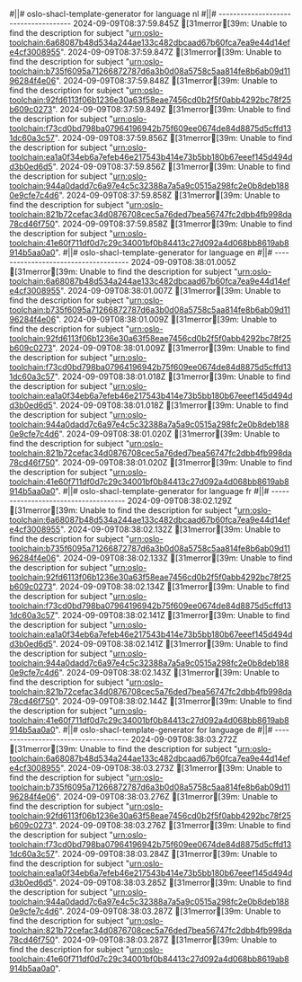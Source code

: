 #||# oslo-shacl-template-generator for language nl
#||# -------------------------------------
2024-09-09T08:37:59.845Z [31merror[39m: Unable to find the description for subject "[urn:oslo-toolchain:6a68087b48d534a244ae133c482dbcaad67b60fca7ea9e44d14efe4cf3008955](tmp/workspace/report4/doc/applicatieprofiel/cultuurparticipatie/erkendestandaard/2024-06-20/all-DoelgerichtDigitaalTransformeren-ap.jsonld#L8035)".
2024-09-09T08:37:59.847Z [31merror[39m: Unable to find the description for subject "[urn:oslo-toolchain:b735f6095a71266872787d6a3b0d08a5758c5aa814fe8b6ab09d1196284f4e06](tmp/workspace/report4/doc/applicatieprofiel/cultuurparticipatie/erkendestandaard/2024-06-20/all-DoelgerichtDigitaalTransformeren-ap.jsonld#L8054)".
2024-09-09T08:37:59.848Z [31merror[39m: Unable to find the description for subject "[urn:oslo-toolchain:92fd6113f06b1236e30a63f58eae7456cd0b2f5f0abb4292bc78f25b609c0273](tmp/workspace/report4/doc/applicatieprofiel/cultuurparticipatie/erkendestandaard/2024-06-20/all-DoelgerichtDigitaalTransformeren-ap.jsonld#L8319)".
2024-09-09T08:37:59.849Z [31merror[39m: Unable to find the description for subject "[urn:oslo-toolchain:f73cd0bd798ba07964196942b75f609ee0674de84d8875d5cffd131dc60a3c57](tmp/workspace/report4/doc/applicatieprofiel/cultuurparticipatie/erkendestandaard/2024-06-20/all-DoelgerichtDigitaalTransformeren-ap.jsonld#L8338)".
2024-09-09T08:37:59.856Z [31merror[39m: Unable to find the description for subject "[urn:oslo-toolchain:ea1a0f34eb6a7efeb46e217543b414e73b5bb180b67eeef145d494dd3b0ed6d5](tmp/workspace/report4/doc/applicatieprofiel/cultuurparticipatie/erkendestandaard/2024-06-20/all-DoelgerichtDigitaalTransformeren-ap.jsonld#L9714)".
2024-09-09T08:37:59.856Z [31merror[39m: Unable to find the description for subject "[urn:oslo-toolchain:944a0dadd7c6a97e4c5c32388a7a5a9c0515a298fc2e0b8deb1880e9cfe7c4d6](tmp/workspace/report4/doc/applicatieprofiel/cultuurparticipatie/erkendestandaard/2024-06-20/all-DoelgerichtDigitaalTransformeren-ap.jsonld#L9733)".
2024-09-09T08:37:59.858Z [31merror[39m: Unable to find the description for subject "[urn:oslo-toolchain:821b72cefac34d0876708cec5a76ded7bea56747fc2dbb4fb998da78cd46f750](tmp/workspace/report4/doc/applicatieprofiel/cultuurparticipatie/erkendestandaard/2024-06-20/all-DoelgerichtDigitaalTransformeren-ap.jsonld#L10053)".
2024-09-09T08:37:59.858Z [31merror[39m: Unable to find the description for subject "[urn:oslo-toolchain:41e60f711df0d7c29c34001bf0b84413c27d092a4d068bb8619ab8914b5aa0a0](tmp/workspace/report4/doc/applicatieprofiel/cultuurparticipatie/erkendestandaard/2024-06-20/all-DoelgerichtDigitaalTransformeren-ap.jsonld#L10072)".
#||# oslo-shacl-template-generator for language en
#||# -------------------------------------
2024-09-09T08:38:01.005Z [31merror[39m: Unable to find the description for subject "[urn:oslo-toolchain:6a68087b48d534a244ae133c482dbcaad67b60fca7ea9e44d14efe4cf3008955](tmp/workspace/report4/doc/applicatieprofiel/cultuurparticipatie/erkendestandaard/2024-06-20/all-DoelgerichtDigitaalTransformeren-ap.jsonld#L8035)".
2024-09-09T08:38:01.007Z [31merror[39m: Unable to find the description for subject "[urn:oslo-toolchain:b735f6095a71266872787d6a3b0d08a5758c5aa814fe8b6ab09d1196284f4e06](tmp/workspace/report4/doc/applicatieprofiel/cultuurparticipatie/erkendestandaard/2024-06-20/all-DoelgerichtDigitaalTransformeren-ap.jsonld#L8054)".
2024-09-09T08:38:01.009Z [31merror[39m: Unable to find the description for subject "[urn:oslo-toolchain:92fd6113f06b1236e30a63f58eae7456cd0b2f5f0abb4292bc78f25b609c0273](tmp/workspace/report4/doc/applicatieprofiel/cultuurparticipatie/erkendestandaard/2024-06-20/all-DoelgerichtDigitaalTransformeren-ap.jsonld#L8319)".
2024-09-09T08:38:01.009Z [31merror[39m: Unable to find the description for subject "[urn:oslo-toolchain:f73cd0bd798ba07964196942b75f609ee0674de84d8875d5cffd131dc60a3c57](tmp/workspace/report4/doc/applicatieprofiel/cultuurparticipatie/erkendestandaard/2024-06-20/all-DoelgerichtDigitaalTransformeren-ap.jsonld#L8338)".
2024-09-09T08:38:01.018Z [31merror[39m: Unable to find the description for subject "[urn:oslo-toolchain:ea1a0f34eb6a7efeb46e217543b414e73b5bb180b67eeef145d494dd3b0ed6d5](tmp/workspace/report4/doc/applicatieprofiel/cultuurparticipatie/erkendestandaard/2024-06-20/all-DoelgerichtDigitaalTransformeren-ap.jsonld#L9714)".
2024-09-09T08:38:01.018Z [31merror[39m: Unable to find the description for subject "[urn:oslo-toolchain:944a0dadd7c6a97e4c5c32388a7a5a9c0515a298fc2e0b8deb1880e9cfe7c4d6](tmp/workspace/report4/doc/applicatieprofiel/cultuurparticipatie/erkendestandaard/2024-06-20/all-DoelgerichtDigitaalTransformeren-ap.jsonld#L9733)".
2024-09-09T08:38:01.020Z [31merror[39m: Unable to find the description for subject "[urn:oslo-toolchain:821b72cefac34d0876708cec5a76ded7bea56747fc2dbb4fb998da78cd46f750](tmp/workspace/report4/doc/applicatieprofiel/cultuurparticipatie/erkendestandaard/2024-06-20/all-DoelgerichtDigitaalTransformeren-ap.jsonld#L10053)".
2024-09-09T08:38:01.020Z [31merror[39m: Unable to find the description for subject "[urn:oslo-toolchain:41e60f711df0d7c29c34001bf0b84413c27d092a4d068bb8619ab8914b5aa0a0](tmp/workspace/report4/doc/applicatieprofiel/cultuurparticipatie/erkendestandaard/2024-06-20/all-DoelgerichtDigitaalTransformeren-ap.jsonld#L10072)".
#||# oslo-shacl-template-generator for language fr
#||# -------------------------------------
2024-09-09T08:38:02.129Z [31merror[39m: Unable to find the description for subject "[urn:oslo-toolchain:6a68087b48d534a244ae133c482dbcaad67b60fca7ea9e44d14efe4cf3008955](tmp/workspace/report4/doc/applicatieprofiel/cultuurparticipatie/erkendestandaard/2024-06-20/all-DoelgerichtDigitaalTransformeren-ap.jsonld#L8035)".
2024-09-09T08:38:02.132Z [31merror[39m: Unable to find the description for subject "[urn:oslo-toolchain:b735f6095a71266872787d6a3b0d08a5758c5aa814fe8b6ab09d1196284f4e06](tmp/workspace/report4/doc/applicatieprofiel/cultuurparticipatie/erkendestandaard/2024-06-20/all-DoelgerichtDigitaalTransformeren-ap.jsonld#L8054)".
2024-09-09T08:38:02.133Z [31merror[39m: Unable to find the description for subject "[urn:oslo-toolchain:92fd6113f06b1236e30a63f58eae7456cd0b2f5f0abb4292bc78f25b609c0273](tmp/workspace/report4/doc/applicatieprofiel/cultuurparticipatie/erkendestandaard/2024-06-20/all-DoelgerichtDigitaalTransformeren-ap.jsonld#L8319)".
2024-09-09T08:38:02.134Z [31merror[39m: Unable to find the description for subject "[urn:oslo-toolchain:f73cd0bd798ba07964196942b75f609ee0674de84d8875d5cffd131dc60a3c57](tmp/workspace/report4/doc/applicatieprofiel/cultuurparticipatie/erkendestandaard/2024-06-20/all-DoelgerichtDigitaalTransformeren-ap.jsonld#L8338)".
2024-09-09T08:38:02.141Z [31merror[39m: Unable to find the description for subject "[urn:oslo-toolchain:ea1a0f34eb6a7efeb46e217543b414e73b5bb180b67eeef145d494dd3b0ed6d5](tmp/workspace/report4/doc/applicatieprofiel/cultuurparticipatie/erkendestandaard/2024-06-20/all-DoelgerichtDigitaalTransformeren-ap.jsonld#L9714)".
2024-09-09T08:38:02.141Z [31merror[39m: Unable to find the description for subject "[urn:oslo-toolchain:944a0dadd7c6a97e4c5c32388a7a5a9c0515a298fc2e0b8deb1880e9cfe7c4d6](tmp/workspace/report4/doc/applicatieprofiel/cultuurparticipatie/erkendestandaard/2024-06-20/all-DoelgerichtDigitaalTransformeren-ap.jsonld#L9733)".
2024-09-09T08:38:02.143Z [31merror[39m: Unable to find the description for subject "[urn:oslo-toolchain:821b72cefac34d0876708cec5a76ded7bea56747fc2dbb4fb998da78cd46f750](tmp/workspace/report4/doc/applicatieprofiel/cultuurparticipatie/erkendestandaard/2024-06-20/all-DoelgerichtDigitaalTransformeren-ap.jsonld#L10053)".
2024-09-09T08:38:02.144Z [31merror[39m: Unable to find the description for subject "[urn:oslo-toolchain:41e60f711df0d7c29c34001bf0b84413c27d092a4d068bb8619ab8914b5aa0a0](tmp/workspace/report4/doc/applicatieprofiel/cultuurparticipatie/erkendestandaard/2024-06-20/all-DoelgerichtDigitaalTransformeren-ap.jsonld#L10072)".
#||# oslo-shacl-template-generator for language de
#||# -------------------------------------
2024-09-09T08:38:03.272Z [31merror[39m: Unable to find the description for subject "[urn:oslo-toolchain:6a68087b48d534a244ae133c482dbcaad67b60fca7ea9e44d14efe4cf3008955](tmp/workspace/report4/doc/applicatieprofiel/cultuurparticipatie/erkendestandaard/2024-06-20/all-DoelgerichtDigitaalTransformeren-ap.jsonld#L8035)".
2024-09-09T08:38:03.273Z [31merror[39m: Unable to find the description for subject "[urn:oslo-toolchain:b735f6095a71266872787d6a3b0d08a5758c5aa814fe8b6ab09d1196284f4e06](tmp/workspace/report4/doc/applicatieprofiel/cultuurparticipatie/erkendestandaard/2024-06-20/all-DoelgerichtDigitaalTransformeren-ap.jsonld#L8054)".
2024-09-09T08:38:03.276Z [31merror[39m: Unable to find the description for subject "[urn:oslo-toolchain:92fd6113f06b1236e30a63f58eae7456cd0b2f5f0abb4292bc78f25b609c0273](tmp/workspace/report4/doc/applicatieprofiel/cultuurparticipatie/erkendestandaard/2024-06-20/all-DoelgerichtDigitaalTransformeren-ap.jsonld#L8319)".
2024-09-09T08:38:03.276Z [31merror[39m: Unable to find the description for subject "[urn:oslo-toolchain:f73cd0bd798ba07964196942b75f609ee0674de84d8875d5cffd131dc60a3c57](tmp/workspace/report4/doc/applicatieprofiel/cultuurparticipatie/erkendestandaard/2024-06-20/all-DoelgerichtDigitaalTransformeren-ap.jsonld#L8338)".
2024-09-09T08:38:03.284Z [31merror[39m: Unable to find the description for subject "[urn:oslo-toolchain:ea1a0f34eb6a7efeb46e217543b414e73b5bb180b67eeef145d494dd3b0ed6d5](tmp/workspace/report4/doc/applicatieprofiel/cultuurparticipatie/erkendestandaard/2024-06-20/all-DoelgerichtDigitaalTransformeren-ap.jsonld#L9714)".
2024-09-09T08:38:03.285Z [31merror[39m: Unable to find the description for subject "[urn:oslo-toolchain:944a0dadd7c6a97e4c5c32388a7a5a9c0515a298fc2e0b8deb1880e9cfe7c4d6](tmp/workspace/report4/doc/applicatieprofiel/cultuurparticipatie/erkendestandaard/2024-06-20/all-DoelgerichtDigitaalTransformeren-ap.jsonld#L9733)".
2024-09-09T08:38:03.287Z [31merror[39m: Unable to find the description for subject "[urn:oslo-toolchain:821b72cefac34d0876708cec5a76ded7bea56747fc2dbb4fb998da78cd46f750](tmp/workspace/report4/doc/applicatieprofiel/cultuurparticipatie/erkendestandaard/2024-06-20/all-DoelgerichtDigitaalTransformeren-ap.jsonld#L10053)".
2024-09-09T08:38:03.287Z [31merror[39m: Unable to find the description for subject "[urn:oslo-toolchain:41e60f711df0d7c29c34001bf0b84413c27d092a4d068bb8619ab8914b5aa0a0](tmp/workspace/report4/doc/applicatieprofiel/cultuurparticipatie/erkendestandaard/2024-06-20/all-DoelgerichtDigitaalTransformeren-ap.jsonld#L10072)".
